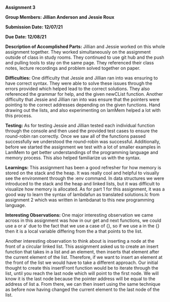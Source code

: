 **Assignment 3**

**Group Members: Jillian Anderson and Jessie Roux**

**Submission Date: 12/07/21**

**Due Date: 12/08/21**

**Description of Accomplished Parts:**
Jillian and Jessie worked on this whole assignment together. They worked simultaneously on the assignment outside of class in study rooms. They continued to use git hub and the push and pulling tools to stay on the same page. They referenced their class notes, lecture recordings and problem solved together on paper. 

**Difficulties:**
One difficulty that Jessie and Jillian ran into was ensuring to have correct syntax. They were able to solve these issues through the errors provided which helped lead to the correct solutions. They also referenced the grammar for help, and the given newCList function. Another difficulty that Jessie and Jillian ran into was ensure that the pointers were pointing to the correct addresses depending on the given functions. Hand drawing out the lists, and also experimenting on lamMem helped a lot with this process. 

**Testing:**
As for testing Jessie and Jillian tested each individual function through the console and then used the provided test cases to ensure the round-robin ran correctly. Once we saw all of the functions passed successfully we understood the round-robin was successful. Additionally, before we started the assignment we test with a lot of smaller examples in LamMem to get better understandings of the programming language and memory process. This also helped familiarize us with the syntax. 

**Learnings:**
This assignment has been a good refresher for how memory is stored on the stack and the heap. It was really cool and helpful to visually see the environment through the :env command. In data structures we were introduced to the stack and the heap and linked lists, but it was difficult to visualize how memory is allocated. As for part 1 for this assignment, it was a good way to learn the syntax of lambdafun as translated solutions.lc from assignment 2 which was written in lambdanat to this new programming language. 

**Interesting Observations:**
One major interesting observation we came across in this assignment was how in our get and next functions, we could use a or a' due to the fact that we use a case of {}, so if we use a in the {} then it is a local variable differing from the a that points to the list. 

Another interesting observation to think about is inserting a node at the front of a circular linked list. This assignment asked us to create an insert function that takes in a list and an element, then inserts that element after the current element of the list. Therefore, if we want to insert an element at the front of the list we would have to take a different approach. Our initial thought to create this insertFront function would be to iterate through the list, until you reach the last node which will point to the first node. We will know it is the last node because the pointer address will be equal to the address of list a. From there, we can then insert using the same technique as before now having changed the current element to the last node of the list. 
